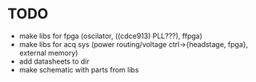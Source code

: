 # TODO #

- make libs for fpga (oscilator, ((cdce913) PLL???), ffpga)
- make libs for acq sys (power routing/voltage ctrl->{headstage, fpga}, external memory)
- add datasheets to dir
- make schematic with parts from libs 
